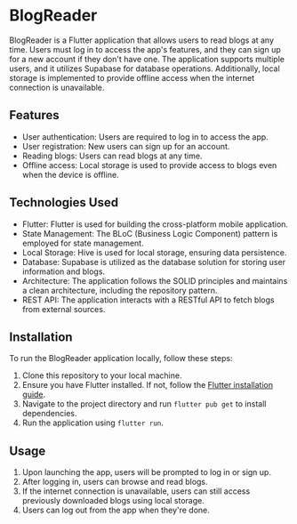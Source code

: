# BlogReader

BlogReader is a Flutter application that allows users to read blogs at any time. Users must log in to access the app's features, and they can sign up for a new account if they don't have one. The application supports multiple users, and it utilizes Supabase for database operations. Additionally, local storage is implemented to provide offline access when the internet connection is unavailable.

## Features

- User authentication: Users are required to log in to access the app.
- User registration: New users can sign up for an account.
- Reading blogs: Users can read blogs at any time.
- Offline access: Local storage is used to provide access to blogs even when the device is offline.

## Technologies Used

- Flutter: Flutter is used for building the cross-platform mobile application.
- State Management: The BLoC (Business Logic Component) pattern is employed for state management.
- Local Storage: Hive is used for local storage, ensuring data persistence.
- Database: Supabase is utilized as the database solution for storing user information and blogs.
- Architecture: The application follows the SOLID principles and maintains a clean architecture, including the repository pattern.
- REST API: The application interacts with a RESTful API to fetch blogs from external sources.

## Installation

To run the BlogReader application locally, follow these steps:

1. Clone this repository to your local machine.
2. Ensure you have Flutter installed. If not, follow the [Flutter installation guide](https://flutter.dev/docs/get-started/install).
3. Navigate to the project directory and run `flutter pub get` to install dependencies.
4. Run the application using `flutter run`.

## Usage

1. Upon launching the app, users will be prompted to log in or sign up.
2. After logging in, users can browse and read blogs.
3. If the internet connection is unavailable, users can still access previously downloaded blogs using local storage.
4. Users can log out from the app when they're done.
